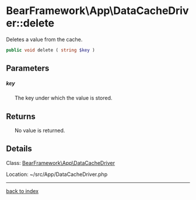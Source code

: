 # BearFramework\App\DataCacheDriver::delete

Deletes a value from the cache.

```php
public void delete ( string $key )
```

## Parameters

##### key

&nbsp;&nbsp;&nbsp;&nbsp;&nbsp;&nbsp;The key under which the value is stored.

## Returns

&nbsp;&nbsp;&nbsp;&nbsp;&nbsp;&nbsp;No value is returned.

## Details

Class: [BearFramework\App\DataCacheDriver](bearframework.app.datacachedriver.class.md)

Location: ~/src/App/DataCacheDriver.php

---

[back to index](index.md)

